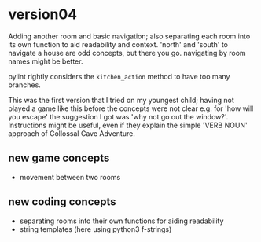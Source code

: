 # version04

Adding another room and basic navigation; also separating each room into its own function to aid readability and context. 'north' and 'south' to navigate a house are odd concepts, but there you go. navigating by room names might be better.

pylint rightly considers the `kitchen_action` method to have too many branches.

This was the first version that I tried on my youngest child; having not played a game like this before the concepts were not clear e.g. for 'how will you escape' the suggestion I got was 'why not go out the window?'. Instructions might be useful, even if they explain the simple 'VERB NOUN' approach of Collossal Cave Adventure.

## new game concepts
* movement between two rooms

## new coding concepts
* separating rooms into their own functions for aiding readability
* string templates (here using python3 f-strings)